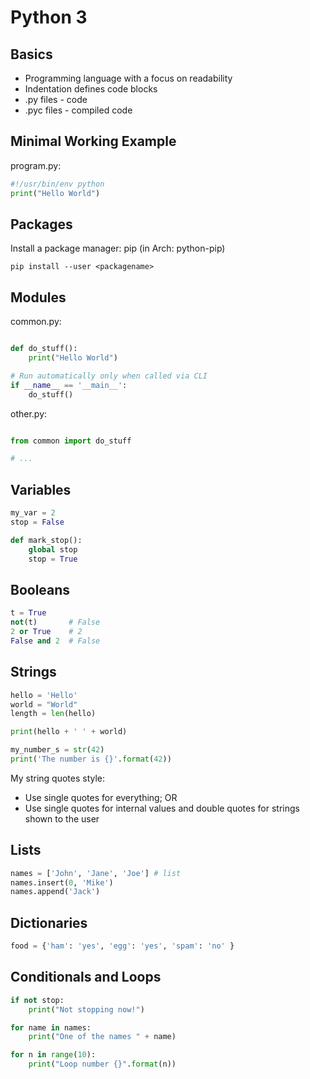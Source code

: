 # Python 3

## Basics

- Programming language with a focus on readability
- Indentation defines code blocks
- .py files - code
- .pyc files - compiled code

## Minimal Working Example

program.py:
```python
#!/usr/bin/env python
print("Hello World")
```

## Packages

Install a package manager: pip (in Arch: python-pip)

`pip install --user <packagename>`

## Modules
common.py:
```python

def do_stuff():
    print("Hello World")

# Run automatically only when called via CLI
if __name__ == '__main__':
    do_stuff()
```

other.py:
```python

from common import do_stuff

# ...
```

## Variables
```python
my_var = 2
stop = False

def mark_stop():
    global stop
    stop = True
```

## Booleans
```python
t = True
not(t)       # False
2 or True    # 2
False and 2  # False
```

## Strings
```python
hello = 'Hello'
world = "World"
length = len(hello)

print(hello + ' ' + world)

my_number_s = str(42)
print('The number is {}'.format(42))
```

My string quotes style:
- Use single quotes for everything; OR
- Use single quotes for internal values and double quotes for strings shown to the user

## Lists
```python
names = ['John', 'Jane', 'Joe'] # list
names.insert(0, 'Mike')
names.append('Jack')
```

## Dictionaries
```python
food = {'ham': 'yes', 'egg': 'yes', 'spam': 'no' }
```

## Conditionals and Loops
```python
if not stop:
    print("Not stopping now!")

for name in names:
    print("One of the names " + name)

for n in range(10):
    print("Loop number {}".format(n))
```


